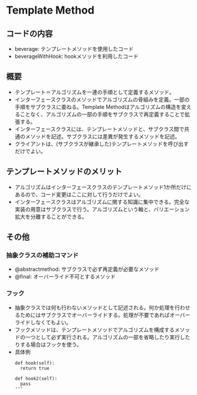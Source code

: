 # Template Method
## コードの内容
- beverage: テンプレートメソッドを使用したコード
- beverageWithHook: hookメソッドを利用したコード
## 概要
- テンプレート＝アルゴリズムを一連の手順として定義するメソッド。
- インターフェースクラスのメソッドでアルゴリズムの骨組みを定義。一部の手順をサブクラスに委ねる。Template Methodはアルゴリズムの構造を変えることなく、アルゴリズムの一部の手順をサブクラスで再定義することで拡張する。
- インターフェースクラスには、テンプレートメソッドと、サブクラス間で共通のメソッドを記述。サブクラスには差異が発生するメソッドを記述。
- クライアントは、(サブクラスが継承した)テンプレートメソッドを呼び出すだけでよい。
## テンプレートメソッドのメリット
- アルゴリズムはインターフェースクラスのテンプレートメソッド1か所だけにあるので、コード変更はここに対して行うだけでよい。
- インターフェースクラスはアルゴリズムに関する知識に集中できる。完全な実装の用意はサブクラスで行う。アルゴリズムという軸と、バリエーション拡大を分離することができる。
## その他
### 抽象クラスの補助コマンド
- @abstractmethod: サブクラスで必ず再定義が必要なメソッド
- @final: オーバーライド不可とするメソッド
### フック
- 抽象クラスでは何も行わないメソッドとして記述される。何か処理を行わせるためにはサブクラスでオーバーライドする。処理が不要であればオーバーライドしなくてもよい。
- フックメソッドは、テンプレートメソッドでアルゴリズムを構成するメソッドの一つとして必ず実行される。アルゴリズムの一部を省略したり実行したりする場合はフックを使う。
- 具体例
  ```
  def hook(self):
    return true

  def hook2(self):
    pass
  '''